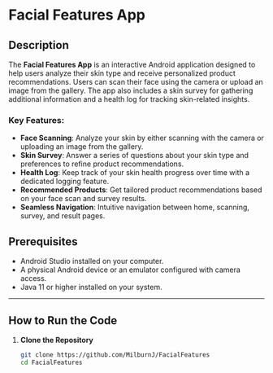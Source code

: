 # Facial Features App

## Description
The **Facial Features App** is an interactive Android application designed to help users analyze their skin type and receive personalized product recommendations. Users can scan their face using the camera or upload an image from the gallery. The app also includes a skin survey for gathering additional information and a health log for tracking skin-related insights.

### Key Features:
- **Face Scanning**: Analyze your skin by either scanning with the camera or uploading an image from the gallery.
- **Skin Survey**: Answer a series of questions about your skin type and preferences to refine product recommendations.
- **Health Log**: Keep track of your skin health progress over time with a dedicated logging feature.
- **Recommended Products**: Get tailored product recommendations based on your face scan and survey results.
- **Seamless Navigation**: Intuitive navigation between home, scanning, survey, and result pages.

## Prerequisites
- Android Studio installed on your computer.
- A physical Android device or an emulator configured with camera access.
- Java 11 or higher installed on your system.

---

## How to Run the Code

1. **Clone the Repository**
   ```bash
   git clone https://github.com/MilburnJ/FacialFeatures
   cd FacialFeatures
